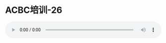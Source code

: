 # ACBC培训-26

<audio style="width: 100%;" preload="false" controls controlslist="nodownload"><source src="http://file.simai.life/audio/mp3/old/12134.mp3" type="audio/mpeg">Your browser does not support the audio element.</audio>


